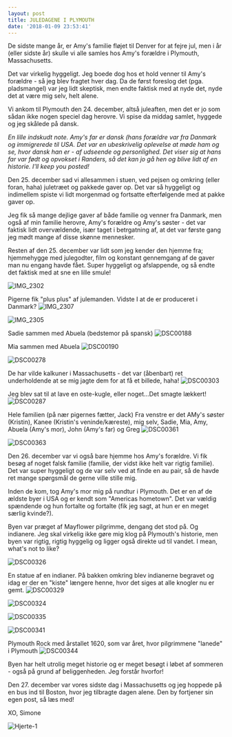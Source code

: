 ```yaml
---
layout: post
title: JULEDAGENE I PLYMOUTH
date: '2018-01-09 23:53:41'
---
```


De sidste mange år, er Amy's familie fløjet til Denver for at fejre jul, men i år (eller sidste år) skulle vi alle samles hos Amy's forældre i Plymouth, Massachusetts. 

Det var virkelig hyggeligt. Jeg boede dog hos et hold venner til Amy's forældre - så jeg blev fragtet hver dag. Da de først foreslog det (pga. pladsmangel) var jeg lidt skeptisk, men endte faktisk med at nyde det, nyde det at være mig selv, helt alene. 

Vi ankom til Plymouth den 24. december, altså juleaften, men det er jo som sådan ikke nogen speciel dag herovre. Vi spise da middag samlet, hyggede og jeg skålede på dansk. 

*En lille indskudt note. Amy's far er dansk (hans forældre var fra Danmark og immigrerede til USA. Det var en ubeskrivelig oplevelse at møde ham og se, hvor dansk han er - af udseende og personlighed. Det viser sig at hans far var født og opvokset i Randers, så det kan jo gå hen og blive lidt af en historie. I'll keep you posted!*

Den 25. december sad vi allesammen i stuen, ved pejsen og omkring (eller foran, haha) juletræet og pakkede gaver op. Det var så hyggeligt og indimellem spiste vi lidt morgenmad og fortsatte efterfølgende med at pakke gaver op. 

Jeg fik så mange dejlige gaver af både familie og venner fra Danmark, men også af min familie herovre, Amy's forældre og Amy's søster - det var faktisk lidt overvældende, især taget i betrgatning af, at det var første gang jeg mødt mange af disse skønne mennesker. 

Resten af den 25. december var lidt som jeg kender den hjemme fra; hjemmehygge med julegodter, film og konstant gennemgang af de gaver man nu engang havde fået. 
Super hyggeligt og afslappende, og så endte det faktisk med at sne en lille smule!

![IMG_2302](/simonejakobsen.dk/images/2018/01/IMG_2302.JPG)

Pigerne fik "plus plus" af julemanden. Vidste I at de er produceret i Danmark?
![IMG_2307](/simonejakobsen.dk/images/2018/01/IMG_2307.JPG)

![IMG_2305](/simonejakobsen.dk/images/2018/01/IMG_2305.JPG)

Sadie sammen med Abuela (bedstemor på spansk)
![DSC00188](/simonejakobsen.dk/images/2018/01/DSC00188.JPG)

Mia sammen med Abuela
![DSC00190](/simonejakobsen.dk/images/2018/01/DSC00190.JPG)

![DSC00278](/simonejakobsen.dk/images/2018/01/DSC00278.JPG)

De har vilde kalkuner i Massachusetts - det var (åbenbart) ret underholdende at se mig jagte dem for at få et billede, haha!
![DSC00303](/simonejakobsen.dk/images/2018/01/DSC00303.JPG)

Jeg blev sat til at lave en oste-kugle, eller noget...Det smagte lækkert!
![DSC00287](/simonejakobsen.dk/images/2018/01/DSC00287.JPG)

Hele familien (på nær pigernes fætter, Jack)
Fra venstre er det AMy's søster (Kristin), Kanee (Kristin's veninde/kæreste), mig selv, Sadie, Mia, Amy, Abuela (Amy's mor), John (Amy's far) og Greg 
![DSC00361](/simonejakobsen.dk/images/2018/01/DSC00361.JPG)

![DSC00363](/simonejakobsen.dk/images/2018/01/DSC00363.JPG)

Den 26. december var vi også bare hjemme hos Amy's forældre. Vi fik besøg af noget falsk familie (familie, der vidst ikke helt var rigtig familie). Det var super hyggeligt og de var selv ved at finde en au pair, så de havde ret mange spørgsmål de gerne ville stille mig.

Inden de kom, tog Amy's mor mig på rundtur i Plymouth. Det er en af de ældste byer i USA og er kendt som "Americas hometown". Det var vældig spændende og hun fortalte og fortalte (fik jeg sagt, at hun er en meget særlig kvinde?). 

Byen var præget af Mayflower pilgrimme, dengang det stod på. Og indianere. 
Jeg skal virkelig ikke gøre mig klog på Plymouth's historie, men byen var rigtig, rigtig hyggelig og ligger også direkte ud til vandet. I mean, what's not to like?

![DSC00326](/simonejakobsen.dk/images/2018/01/DSC00326.JPG)

En statue af en indianer. På bakken omkring blev indianerne begravet og idag er der en "kiste" længere henne, hvor det siges at alle knogler nu er gemt. 
![DSC00329](/simonejakobsen.dk/images/2018/01/DSC00329.JPG)

![DSC00324](/simonejakobsen.dk/images/2018/01/DSC00324.JPG)

![DSC00335](/simonejakobsen.dk/images/2018/01/DSC00335.JPG)

![DSC00341](/simonejakobsen.dk/images/2018/01/DSC00341.JPG)

Plymouth Rock med årstallet 1620, som var året, hvor pilgrimmene "lanede" i Plymouth 
![DSC00344](/simonejakobsen.dk/images/2018/01/DSC00344.JPG)

Byen har helt utrolig meget historie og er meget besøgt i løbet af sommeren - også på grund af beliggenheden. Jeg forstår hvorfor!

Den 27. december var vores sidste dag i Massachusetts og jeg hoppede på en bus ind til Boston, hvor jeg tilbragte dagen alene. Den by fortjener sin egen post, så læs med!

XO, Simone

![Hjerte-1](/simonejakobsen.dk/images/2018/01/Hjerte-1.jpg)

